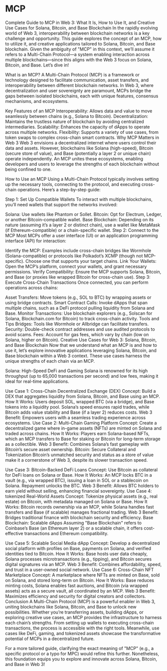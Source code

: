 # MCP

Complete Guide to MCP in Web 3: What It Is, How to Use It, and Creative Use Cases for Solana, Bitcoin, and Base Blockchain
In the rapidly evolving world of Web 3, interoperability between blockchain networks is a key challenge and opportunity. This guide explores the concept of an MCP, how to utilize it, and creative applications tailored to Solana, Bitcoin, and Base blockchain. Given the ambiguity of "MCP" in this context, we’ll assume it refers to a Multi-Chain Protocol—a system enabling interaction across multiple blockchains—since this aligns with the Web 3 focus on Solana, Bitcoin, and Base. Let’s dive in!

What is an MCP?
A Multi-Chain Protocol (MCP) is a framework or technology designed to facilitate communication, asset transfers, and interoperability between different blockchain networks. In Web 3, where decentralization and user sovereignty are paramount, MCPs bridge the gaps between isolated blockchains, each with unique features, consensus mechanisms, and ecosystems.

Key Features of an MCP
Interoperability: Allows data and value to move seamlessly between chains (e.g., Solana to Bitcoin).
Decentralization: Maintains the trustless nature of blockchain by avoiding centralized intermediaries.
Scalability: Enhances the capacity of dApps to operate across multiple networks.
Flexibility: Supports a variety of use cases, from token swaps to complex cross-chain smart contracts.
Why MCP Matters in Web 3
Web 3 envisions a decentralized internet where users control their data and assets. However, blockchains like Solana (high-speed), Bitcoin (secure store of value), and Base (potentially a layer 2 or unique chain) operate independently. An MCP unites these ecosystems, enabling developers and users to leverage the strengths of each blockchain without being confined to one.

How to Use an MCP
Using a Multi-Chain Protocol typically involves setting up the necessary tools, connecting to the protocol, and executing cross-chain operations. Here’s a step-by-step guide:

Step 1: Set Up Compatible Wallets
To interact with multiple blockchains, you’ll need wallets that support the networks involved:

Solana: Use wallets like Phantom or Sollet.
Bitcoin: Opt for Electrum, Ledger, or another Bitcoin-compatible wallet.
Base Blockchain: Depending on its nature (assuming it’s a layer 2 or distinct chain), use a wallet like MetaMask (if Ethereum-compatible) or a chain-specific wallet.
Step 2: Connect to the MCP
Most MCPs offer a user interface (UI) or an application programming interface (API) for interaction:

Identify the MCP: Examples include cross-chain bridges like Wormhole (Solana-compatible) or protocols like Polkadot’s XCMP (though not MCP-specific). Choose one that supports your target chains.
Link Your Wallets: Open the MCP’s platform, connect your wallets, and grant necessary permissions.
Verify Compatibility: Ensure the MCP supports Solana, Bitcoin, and Base (or proxies like wrapped Bitcoin for cross-chain use).
Step 3: Execute Cross-Chain Transactions
Once connected, you can perform operations across chains:

Asset Transfers: Move tokens (e.g., SOL to BTC) by wrapping assets or using bridge contracts.
Smart Contract Calls: Invoke dApps that span multiple chains, such as a DeFi protocol pulling liquidity from Solana and Base.
Monitor Transactions: Use blockchain explorers (e.g., Solscan for Solana, Blockchain.com for Bitcoin) to track cross-chain activity.
Tools and Tips
Bridges: Tools like Wormhole or Allbridge can facilitate transfers.
Security: Double-check contract addresses and use audited protocols to avoid scams.
Fees: Account for gas fees, which vary by chain (low on Solana, higher on Bitcoin).
Creative Use Cases for Web 3: Solana, Bitcoin, and Base Blockchain
Now that we understand what an MCP is and how to use it, let’s explore innovative applications leveraging Solana, Bitcoin, and Base blockchain within a Web 3 context. These use cases harness the unique strengths of each chain via an MCP.

Solana: High-Speed DeFi and Gaming
Solana is renowned for its high throughput (up to 65,000 transactions per second) and low fees, making it ideal for real-time applications.

Use Case 1: Cross-Chain Decentralized Exchange (DEX)
Concept: Build a DEX that aggregates liquidity from Solana, Bitcoin, and Base using an MCP.
How It Works: Users deposit SOL, wrapped BTC (via a bridge), and Base tokens into a liquidity pool. Solana’s speed ensures rapid trades, while Bitcoin adds value stability and Base (if a layer 2) reduces costs.
Web 3 Benefit: Empowers users with a seamless trading experience across ecosystems.
Use Case 2: Multi-Chain Gaming Platform
Concept: Create a decentralized game where in-game assets (NFTs) are minted on Solana and traded across chains.
How It Works: Players earn Solana-based NFTs, which an MCP transfers to Base for staking or Bitcoin for long-term storage as a collectible.
Web 3 Benefit: Combines Solana’s fast gameplay with Bitcoin’s secure asset ownership.
Bitcoin: Secure Collateral and Tokenization
Bitcoin’s unmatched security and status as a store of value make it a cornerstone of Web 3, despite its slower transaction speed.

Use Case 3: Bitcoin-Backed DeFi Loans
Concept: Use Bitcoin as collateral for DeFi loans on Solana or Base.
How It Works: An MCP locks BTC in a vault (e.g., via wrapped BTC), issuing a loan in SOL or a stablecoin on Solana. Repayment unlocks the BTC.
Web 3 Benefit: Allows BTC holders to earn yield without selling, enhancing financial sovereignty.
Use Case 4: tokenized Real-World Assets
Concept: Tokenize physical assets (e.g., real estate) on Bitcoin, with metadata managed on Solana or Base.
How It Works: Bitcoin records ownership via an MCP, while Solana handles fast transfers and Base (if scalable) manages fractional trading.
Web 3 Benefit: Bridges traditional finance with blockchain security and efficiency.
Base Blockchain: Scalable dApps
Assuming "Base Blockchain" refers to Coinbase’s Base (an Ethereum layer 2) or a scalable chain, it offers cost-effective transactions and Ethereum compatibility.

Use Case 5: Scalable Social Media dApp
Concept: Develop a decentralized social platform with profiles on Base, payments on Solana, and verified identities tied to Bitcoin.
How It Works: Base hosts user data cheaply, Solana processes microtransactions (e.g., tipping), and Bitcoin secures digital signatures via an MCP.
Web 3 Benefit: Combines affordability, speed, and trust in a user-owned social network.
Use Case 6: Cross-Chain NFT Marketplace
Concept: A marketplace where NFTs are minted on Base, sold on Solana, and stored long-term on Bitcoin.
How It Works: Base reduces minting costs, Solana enables fast auctions, and Bitcoin (via wrapped assets) acts as a secure vault, all coordinated by an MCP.
Web 3 Benefit: Maximizes efficiency and security for digital creators and collectors.
Conclusion
A Multi-Chain Protocol (MCP) is a powerful enabler in Web 3, uniting blockchains like Solana, Bitcoin, and Base to unlock new possibilities. Whether you’re transferring assets, building dApps, or exploring creative use cases, an MCP provides the infrastructure to harness each chain’s strengths. From setting up wallets to executing cross-chain transactions, the process is accessible with the right tools. Meanwhile, use cases like DeFi, gaming, and tokenized assets showcase the transformative potential of MCPs in a decentralized future.

For a more tailored guide, clarifying the exact meaning of "MCP" (e.g., a specific protocol or a typo for MPC) would refine this further. Nonetheless, this foundation equips you to explore and innovate across Solana, Bitcoin, and Base in Web 3!
